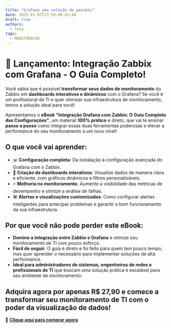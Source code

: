```yaml
---
title: "Grafana uma solução de painéis"
date: 2025-01-07T17:59:06-03:00
draft: true
authors:
  - levy
tags:
  - MONITORACAO 
---
```


# 🚀 **Lançamento: Integração Zabbix com Grafana - O Guia Completo!**

Você sabia que é possível **transformar seus dados de monitoramento** do Zabbix em **dashboards interativos e dinâmicos** com o Grafana? Se você é um profissional de TI e quer otimizar sua infraestrutura de monitoramento, temos a solução ideal para você!

Apresentamos o **eBook "Integração Grafana com Zabbix: O Guia Completo das Configurações"**, um material **100% prático** e direto, que vai te ensinar **passo a passo** como integrar essas duas ferramentas poderosas e elevar a performance do seu monitoramento a um novo nível!

## **O que você vai aprender:**
- 📊 **Configuração completa**: Da instalação à configuração avançada do Grafana com o Zabbix.
- 🎯 **Criação de dashboards interativos**: Visualize dados de maneira clara e eficiente, com gráficos dinâmicos e filtros personalizáveis.
- ⚡ **Melhoria no monitoramento**: Aumente a visibilidade das métricas de desempenho e otimize a análise de falhas.
- 🛠️ **Alertas e visualizações customizadas**: Como configurar alertas inteligentes para antecipar problemas e garantir o bom funcionamento da sua infraestrutura.

## **Por que você não pode perder este eBook:**
- **Domine a integração entre Zabbix e Grafana** e otimize seu monitoramento de TI com pouco esforço.
- **Fácil de seguir**: O guia é direto e foi feito para quem tem pouco tempo, mas quer aprender o necessário para implementar soluções de alta performance.
- **Ideal para administradores de sistemas, engenheiros de redes e profissionais de TI** que buscam uma solução prática e escalável para seu ambiente de monitoramento.

## **Adquira agora por apenas R$ 27,90** e comece a transformar seu monitoramento de TI com o poder da visualização de dados!

🔗 **[Clique aqui para comprar agora](#)**

